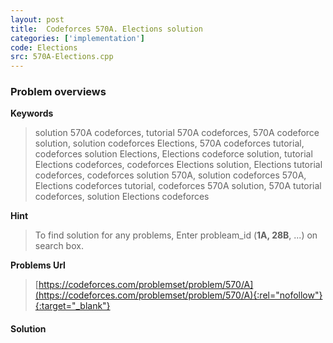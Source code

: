 ```yaml
---
layout: post
title:  Codeforces 570A. Elections solution
categories: ['implementation']
code: Elections
src: 570A-Elections.cpp
---
```

### **Problem overviews**

**Keywords**
> solution 570A codeforces, tutorial 570A codeforces, 570A codeforce solution, solution codeforces Elections, 570A codeforces tutorial, codeforces solution Elections, Elections codeforce solution, tutorial Elections codeforces, codeforces Elections solution, Elections tutorial codeforces, codeforces solution 570A, solution codeforces 570A, Elections codeforces tutorial, codeforces 570A solution, 570A tutorial codeforces, solution Elections codeforces

**Hint**
> To find solution for any problems, Enter probleam_id (**1A, 28B**, ...) on search box. 

**Problems Url**
> [https://codeforces.com/problemset/problem/570/A](https://codeforces.com/problemset/problem/570/A){:rel="nofollow"}{:target="_blank"}

#### **Solution**



